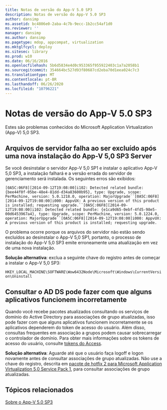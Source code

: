 ```yaml
---
title: Notas de versão do App-V 5.0 SP3
description: Notas de versão do App-V 5.0 SP3
author: dansimp
ms.assetid: bc4806e0-2aba-4c7b-9ecc-1b2cc54af1d0
ms.reviewer: ''
manager: dansimp
ms.author: dansimp
ms.pagetype: mdop, appcompat, virtualization
ms.mktglfcycl: deploy
ms.sitesec: library
ms.prod: w10
ms.date: 06/16/2016
ms.openlocfilehash: 5b6d5834e4d0c953365f955922403c1a7a2058b1
ms.sourcegitcommit: 354664bc527d93f80687cd2eba70d1eea024c7c3
ms.translationtype: MT
ms.contentlocale: pt-BR
ms.lasthandoff: 06/26/2020
ms.locfileid: "10796221"
---
```

# Notas de versão do App-V 5.0 SP3


Estes são problemas conhecidos do Microsoft Application Virtualization (App-V) 5,0 SP3.

## Arquivos de servidor falha ao ser excluído após uma nova instalação do App-V 5,0 SP3 Server


Se você desinstalar o servidor App-V 5,0 SP1 e instalar o aplicativo App-V 5,0 SP3, a instalação falhará e a versão errada do servidor de gerenciamento será instalada. Os seguintes erros são exibidos:

`[0A5C:06F8][2014-09-12T19:08:00]i102: Detected related bundle: {bee44f0f-05be-48e4-81dd-d34a83600b95}, type: Upgrade, scope: PerMachine, version: 5.0.1218.0, operation: MajorUpgrade``[0A5C:06F8][2014-09-12T19:08:00]i000: AppvUX: A previous version of this product is installed; requesting upgrade.``[0A5C:06F8][2014-09-12T19:08:00]i102: Detected related bundle: {e1ca9d65-0ebf-4fd5-98e5-00d6453967a4}, type: Upgrade, scope: PerMachine, version: 5.0.1224.0, operation: MajorUpgrade``[0A5C:06F8][2014-09-12T19:08:00]i000: AppvUX: A previous version of this product is installed; requesting upgrade.`

O problema ocorre porque os arquivos do servidor não estão sendo excluídos ao desinstalar o App-V 5,0 SP1, portanto, o processo de instalação do App-V 5,0 SP3 emite erroneamente uma atualização em vez de uma nova instalação.

**Solução alternativa**: exclua a seguinte chave do registro antes de começar a instalar o App-V 5,0 SP3:

`HKEY_LOCAL_MACHINE\SOFTWARE\Wow6432Node\Microsoft\Windows\CurrentVersion\Uninstall`

## Consultar o AD DS pode fazer com que alguns aplicativos funcionem incorretamente


Quando você recebe pacotes atualizados consultando os serviços de domínio do Active Directory para associações de grupo atualizadas, isso pode fazer com que alguns aplicativos funcionem incorretamente se os aplicativos dependerem do token de acesso do usuário. Além disso, consultas frequentes em associação a grupos podem causar sobrecarregar o controlador de domínio. Para obter mais informações sobre os tokens de acesso do usuário, consulte [tokens do Access](https://msdn.microsoft.com/library/windows/desktop/aa374909.aspx).

**Solução alternativa**: Aguarde até que o usuário faça logoff e logon novamente antes de consultar associações de grupo atualizadas. Não use a chave do registro, descrita em [pacote de hotfix 2 para Microsoft Application Virtualization 5,0 Service Pack 1](https://support.microsoft.com/kb/2897087), para consultar associações de grupo atualizadas.






## Tópicos relacionados


[Sobre o App-V 5.0 SP3](about-app-v-50-sp3.md)

 

 





